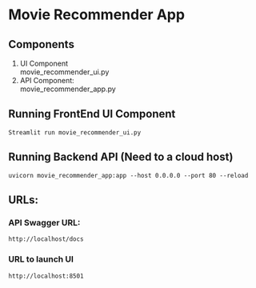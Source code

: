 # **Movie Recommender App**

## Components
1. UI Component
   <br/>movie_recommender_ui.py
2. API Component:
    <br> movie_recommender_app.py

## Running FrontEnd UI Component
`Streamlit run movie_recommender_ui.py`

## Running Backend API (Need to a cloud host)

`uvicorn movie_recommender_app:app --host 0.0.0.0 --port 80 --reload`

## URLs:
### API Swagger URL:
    http://localhost/docs
### URL to launch UI
    http://localhost:8501